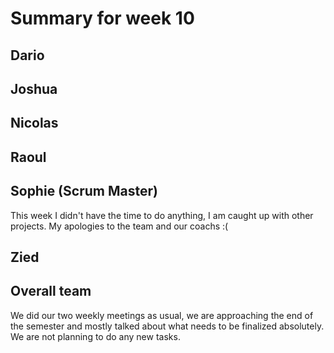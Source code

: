# Summary for week 10

## Dario


## Joshua


## Nicolas


## Raoul


## Sophie (Scrum Master)
This week I didn't have the time to do anything, I am caught up with other projects. My apologies to the team and our coachs :(

## Zied


## Overall team
We did our two weekly meetings as usual, we are approaching the end of the semester and mostly talked about what needs to be finalized absolutely. We are not planning to do any new tasks.
